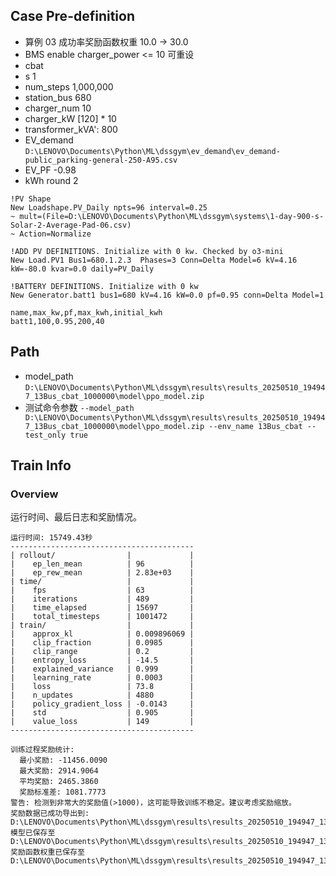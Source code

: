 

## Case Pre-definition

- 算例 03 成功率奖励函数权重 10.0 -> 30.0
- BMS enable charger_power <= 10 可重设
- cbat
- s 1
- num_steps 1,000,000
- station_bus 680
- charger_num 10
- charger_kW \[120\] * 10
- transformer_kVA': 800
- EV_demand `D:\LENOVO\Documents\Python\ML\dssgym\ev_demand\ev_demand-public_parking-general-250-A95.csv`
- EV_PF -0.98
- kWh round 2


```dss
!PV Shape
New Loadshape.PV_Daily npts=96 interval=0.25
~ mult=(File=D:\LENOVO\Documents\Python\ML\dssgym\systems\1-day-900-s-Solar-2-Average-Pad-06.csv)
~ Action=Normalize

!ADD PV DEFINITIONS. Initialize with 0 kw. Checked by o3-mini
New Load.PV1 Bus1=680.1.2.3  Phases=3 Conn=Delta Model=6 kV=4.16 kW=-80.0 kvar=0.0 daily=PV_Daily

!BATTERY DEFINITIONS. Initialize with 0 kw
New Generator.batt1 bus1=680 kV=4.16 kW=0.0 pf=0.95 conn=Delta Model=1
```

```csv
name,max_kw,pf,max_kwh,initial_kwh
batt1,100,0.95,200,40
```

## Path

- model_path `D:\LENOVO\Documents\Python\ML\dssgym\results\results_20250510_194947_13Bus_cbat_1000000\model\ppo_model.zip`
- 测试命令参数 `--model_path D:\LENOVO\Documents\Python\ML\dssgym\results\results_20250510_194947_13Bus_cbat_1000000\model\ppo_model.zip --env_name 13Bus_cbat --test_only true`


## Train Info

### Overview

运行时间、最后日志和奖励情况。

```text
运行时间: 15749.43秒
-----------------------------------------
| rollout/                |             |
|    ep_len_mean          | 96          |
|    ep_rew_mean          | 2.83e+03    |
| time/                   |             |
|    fps                  | 63          |
|    iterations           | 489         |
|    time_elapsed         | 15697       |
|    total_timesteps      | 1001472     |
| train/                  |             |
|    approx_kl            | 0.009896069 |
|    clip_fraction        | 0.0985      |
|    clip_range           | 0.2         |
|    entropy_loss         | -14.5       |
|    explained_variance   | 0.999       |
|    learning_rate        | 0.0003      |
|    loss                 | 73.8        |
|    n_updates            | 4880        |
|    policy_gradient_loss | -0.0143     |
|    std                  | 0.905       |
|    value_loss           | 149         |
-----------------------------------------

训练过程奖励统计:
  最小奖励: -11456.0090
  最大奖励: 2914.9064
  平均奖励: 2465.3860
  奖励标准差: 1081.7773
警告: 检测到非常大的奖励值(>1000)，这可能导致训练不稳定。建议考虑奖励缩放。
奖励数据已成功导出到: D:\LENOVO\Documents\Python\ML\dssgym\results\results_20250510_194947_13Bus_cbat_1000000\rewards_in_training.csv
模型已保存至 D:\LENOVO\Documents\Python\ML\dssgym\results\results_20250510_194947_13Bus_cbat_1000000\model\ppo_model
奖励函数权重已保存至 D:\LENOVO\Documents\Python\ML\dssgym\results\results_20250510_194947_13Bus_cbat_1000000\reward_weights.csv.
```
